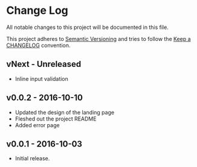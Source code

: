 # Change Log

All notable changes to this project will be documented in this file.

This project adheres to [Semantic Versioning](http://semver.org/) and tries to follow the [Keep a CHANGELOG](http://keepachangelog.com) convention.

## vNext - Unreleased

- Inline input validation

## v0.0.2 - 2016-10-10

- Updated the design of the landing page
- Fleshed out the project README
- Added error page

## v0.0.1 - 2016-10-03

- Initial release.
